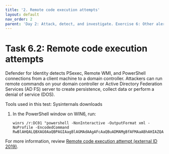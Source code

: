 ```yaml
---
title: '2. Remote code execution attempts'
layout: default
nav_order: 2
parent: 'Day 2: Attack, detect, and investigate. Exercise 6: Other alerts'
---
```


# Task 6.2: Remote code execution attempts

Defender for Identity detects PSexec, Remote WMI, and PowerShell connections from a client machine to a domain controller. Attackers can run remote commands on your domain controller or Active Directory Federation Services (AD FS) server to create persistence, collect data or perform a denial of service (DOS).

Tools used in this test: Sysinternals downloads

1. In the PowerShell window on WIN6, run:

    ```PowerShell-wrap
    winrs /r:DC01 "powershell -NonInteractive -OutputFormat xml -NoProfile -EncodedCommand RwBlAHQALQBXAG0AaQBPAGIAagBlAGMAdAAgAFcAaQBuADMAMgBfAFMAaABhAHIAZQAgAC0AUAByAG8AcABlAHIAdAB5ACAATgBhAG0AZQAsAFMAdABhAHQAdQBzACwAUABhAHQAaAAgAC0ATgBhAG0AZQBzAHAAYQBjAGUAIABSAE8ATwBUAFwAYwBpAG0AdgAyACAALQBFAHIAcgBvAHIAQQBjAHQAaQBvAG4AIABDAG8AbgB0AGkAbgB1AGUAIAB8ACAAQwBvAG4AdgBlAHIAdABUAG8ALQBDAFMAVgAgAC0ATgBvAFQAeQBwAGUASQBuAGYAbwByAG0AYQB0AGkAbwBuAA=="
    ```
 
For more information, review [Remote code execution attempt (external ID 2019)](https://learn.microsoft.com/en-us/defender-for-identity/other-alerts#remote-code-execution-attempt-external-id-2019 "Remote code execution attempt").
